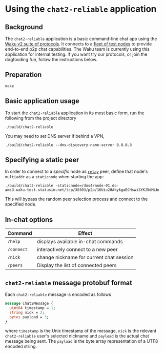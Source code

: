 # Using the `chat2-reliable` application

## Background

The `chat2-reliable` application is a basic command-line chat app using the [Waku v2 suite of protocols](https://specs.vac.dev/specs/waku/v2/waku-v2). It connects to a [fleet of test nodes](fleets.status.im) to provide end-to-end p2p chat capabilities. The Waku team is currently using this application for internal testing. If you want try our protocols, or join the dogfooding fun, follow the instructions below.

## Preparation

```
make
```

## Basic application usage

To start the `chat2-reliable` application in its most basic form, run the following from the project directory

```
./build/chat2-reliable
```

You may need to set DNS server if behind a VPN,

```
./build/chat2-reliable --dns-discovery-name-server 8.8.8.8
```

## Specifying a static peer

In order to connect to a _specific_ node as [`relay`](https://specs.vac.dev/specs/waku/v2/waku-relay) peer, define that node's `multiaddr` as a `staticnode` when starting the app:

```
./build/chat2-reliable -staticnode=/dns4/node-01.do-ams3.waku.test.statusim.net/tcp/30303/p2p/16Uiu2HAkykgaECHswi3YKJ5dMLbq2kPVCo89fcyTd38UcQD6ej5W
```

This will bypass the random peer selection process and connect to the specified node.

## In-chat options

| Command    | Effect                                   |
| ---------- | ---------------------------------------- |
| `/help`    | displays available in-chat commands      |
| `/connect` | interactively connect to a new peer      |
| `/nick`    | change nickname for current chat session |
| `/peers`   | Display the list of connected peers      |

## `chat2-reliable` message protobuf format

Each `chat2-reliable` message is encoded as follows

```protobuf
message Chat2Message {
  uint64 timestamp = 1;
  string nick = 2;
  bytes payload = 3;
}
```

where `timestamp` is the Unix timestamp of the message, `nick` is the relevant `chat2-reliable` user's selected nickname and `payload` is the actual chat message being sent. The `payload` is the byte array representation of a UTF8 encoded string.
